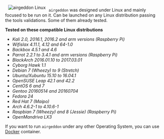 <img src="https://raw.githubusercontent.com/v1s1t0r1sh3r3/airgeddon/docker/imgs/wiki/alien_tux.png" align="left" hspace="10" vspace="6" title="airgeddon Linux"/>

`airgeddon` was designed under Linux and mainly focused to be run on it. Can be launched on any Linux distribution passing the tools validations. Some of them already tested.

<strong>Tested on these compatible Linux distributions</strong>
<ul>
	<em>
		<li>Kali 2.0, 2016.1, 2016.2 and arm versions (Raspberry Pi)</li>
		<li>Wifislax 4.11.1, 4.12 and 64-1.0</li>
		<li>Backbox 4.5.1 and 4.6</li>
		<li>Parrot 2.2.1 to 3.4.1 and arm versions (Raspberry Pi)</li>
		<li>BlackArch 2016.01.10 to 2017.03.01</li>
		<li>Cyborg Hawk 1.1</li>
		<li>Debian 7 (Wheezy) to 9 (Stretch)</li>
		<li>Ubuntu/Xubuntu 15.10 to 16.04.1</li>
		<li>OpenSUSE Leap 42.1 and 42.2</li>
		<li>CentOS 6 and 7</li>
		<li>Gentoo 20160514 and 20160704</li>
		<li>Fedora 24</li>
		<li>Red Hat 7 (Maipo)</li>
		<li>Arch 4.6.2-1 to 4.10.6-1</li>
		<li>Raspbian 7 (Wheezy) and 8 (Jessie) (Raspberry Pi)</li>
		<li>OpenMandriva LX3</li>
	</em>
</ul>

If you want to run `airgeddon` under any other Operating System, you can use [Docker] container.

[Docker]: https://github.com/v1s1t0r1sh3r3/airgeddon/wiki/Docker